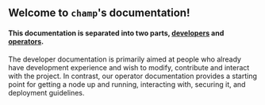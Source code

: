 ## Welcome to `champ`'s documentation!

#### This documentation is separated into two parts, [**developers**](./developers/setup) and [**operators**](./operators/installation).

The developer documentation is primarily aimed at people who already have development experience and wish to modify, contribute and interact with the project. In contrast, our operator documentation provides a starting point for getting a node up and running, interacting with, securing it, and deployment guidelines.

